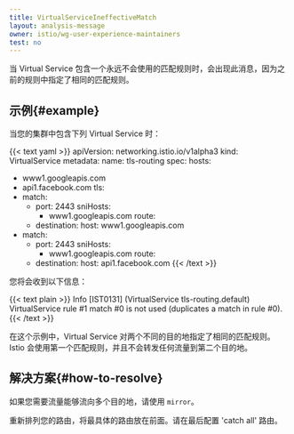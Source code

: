 ```yaml
---
title: VirtualServiceIneffectiveMatch
layout: analysis-message
owner: istio/wg-user-experience-maintainers
test: no
---
```


当 Virtual Service 包含一个永远不会使用的匹配规则时，会出现此消息，因为之前的规则中指定了相同的匹配规则。

## 示例{#example}

当您的集群中包含下列 Virtual Service 时：

{{< text yaml >}}
apiVersion: networking.istio.io/v1alpha3
kind: VirtualService
metadata:
  name: tls-routing
spec:
  hosts:
  - www1.googleapis.com
  - api1.facebook.com
  tls:
  - match:
    - port: 2443
      sniHosts:
      - www1.googleapis.com
    route:
    - destination:
        host: www1.googleapis.com
  - match:
    - port: 2443
      sniHosts:
      - www1.googleapis.com
    route:
    - destination:
        host: api1.facebook.com
{{< /text >}}

您将会收到以下信息：

{{< text plain >}}
Info [IST0131] (VirtualService tls-routing.default) VirtualService rule #1 match #0 is not used (duplicates a match in rule #0).
{{< /text >}}

在这个示例中，Virtual Service 对两个不同的目的地指定了相同的匹配规则。Istio 会使用第一个匹配规则，并且不会转发任何流量到第二个目的地。

## 解决方案{#how-to-resolve}

如果您需要流量能够流向多个目的地，请使用 `mirror`。

重新排列您的路由，将最具体的路由放在前面。请在最后配置 'catch all' 路由。

